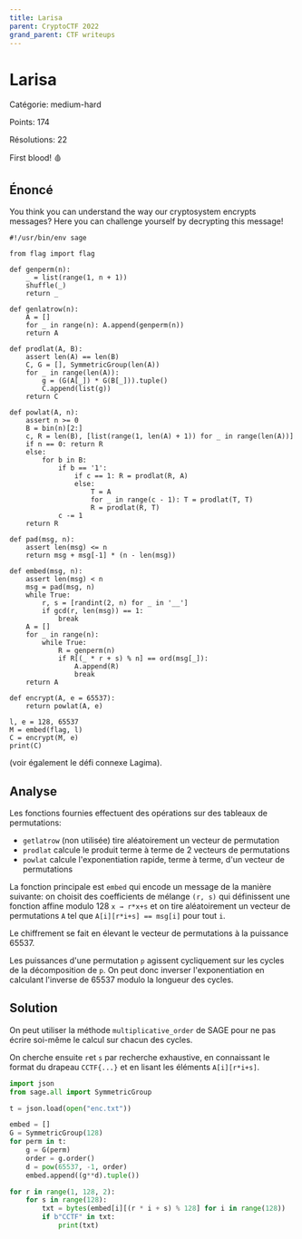 ```yaml
---
title: Larisa
parent: CryptoCTF 2022
grand_parent: CTF writeups
---
```


# Larisa

Catégorie: medium-hard

Points: 174

Résolutions: 22

First blood! 🩸

## Énoncé

You think you can understand the way our cryptosystem encrypts messages?
Here you can challenge yourself by decrypting this message!

```
#!/usr/bin/env sage

from flag import flag

def genperm(n):
    _ = list(range(1, n + 1))
    shuffle(_)
    return _

def genlatrow(n):
    A = []
    for _ in range(n): A.append(genperm(n))
    return A

def prodlat(A, B):
    assert len(A) == len(B)
    C, G = [], SymmetricGroup(len(A))
    for _ in range(len(A)):
        g = (G(A[_]) * G(B[_])).tuple()
        C.append(list(g))
    return C

def powlat(A, n):
    assert n >= 0
    B = bin(n)[2:]
    c, R = len(B), [list(range(1, len(A) + 1)) for _ in range(len(A))]
    if n == 0: return R
    else:    
        for b in B:
            if b == '1':
                if c == 1: R = prodlat(R, A)
                else:
                    T = A
                    for _ in range(c - 1): T = prodlat(T, T)
                    R = prodlat(R, T)
            c -= 1
    return R

def pad(msg, n):
    assert len(msg) <= n
    return msg + msg[-1] * (n - len(msg))

def embed(msg, n):
    assert len(msg) < n
    msg = pad(msg, n)
    while True:
        r, s = [randint(2, n) for _ in '__']
        if gcd(r, len(msg)) == 1:
            break
    A = []
    for _ in range(n):
        while True:
            R = genperm(n)
            if R[(_ * r + s) % n] == ord(msg[_]):
                A.append(R)
                break
    return A

def encrypt(A, e = 65537):
    return powlat(A, e)

l, e = 128, 65537
M = embed(flag, l)
C = encrypt(M, e)
print(C)
```

(voir également le défi connexe Lagima).

## Analyse

Les fonctions fournies effectuent des opérations sur des tableaux de
permutations:

* `getlatrow` (non utilisée) tire aléatoirement un vecteur de permutation
* `prodlat` calcule le produit terme à terme de 2 vecteurs de permutations
* `powlat` calcule l'exponentiation rapide, terme à terme, d'un vecteur
  de permutations

La fonction principale est `embed` qui encode un message de la manière
suivante: on choisit des coefficients de mélange `(r, s)` qui définissent
une fonction affine modulo 128 `x → r*x+s` et on tire aléatoirement un
vecteur de permutations `A` tel que `A[i][r*i+s] == msg[i]` pour tout
`i`.

Le chiffrement se fait en élevant le vecteur de permutations à la
puissance 65537.

Les puissances d'une permutation `p` agissent cycliquement sur les cycles de
la décomposition de `p`. On peut donc inverser l'exponentiation en calculant
l'inverse de 65537 modulo la longueur des cycles.

## Solution

On peut utiliser la méthode `multiplicative_order` de SAGE pour ne pas
écrire soi-même le calcul sur chacun des cycles.

On cherche ensuite `r`et `s` par recherche exhaustive, en connaissant le
format du drapeau `CCTF{...}` et en lisant les éléments `A[i][r*i+s]`.

```python
import json
from sage.all import SymmetricGroup

t = json.load(open("enc.txt"))

embed = []
G = SymmetricGroup(128)
for perm in t:
    g = G(perm)
    order = g.order()
    d = pow(65537, -1, order)
    embed.append((g**d).tuple())

for r in range(1, 128, 2):
    for s in range(128):
        txt = bytes(embed[i][(r * i + s) % 128] for i in range(128))
        if b"CCTF" in txt:
            print(txt)
```
